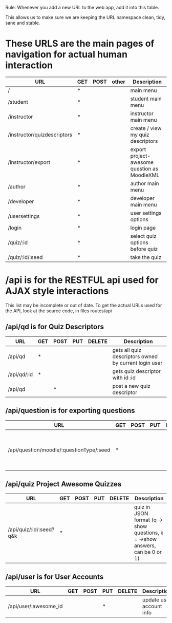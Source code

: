 
Rule: Whenever you add a new URL to the web app, add it into this table.

This allows us to make sure we are keeping the URL namespace clean, tidy, sane and stable.

# These URLS are the main pages of navigation for actual human interaction

 URL         					|  GET 	| POST | other | Description        
-------------------------------	| -----	| ---- | ----- | ------------ 
 /           					|   *	|      |       |  main menu           
 /student    					|   *	|      |       |  student main menu  
 /instructor 					|   *	|      |       |  instructor main menu
 /instructor/quizdescriptors 	|   *	|      |       |  create / view my quiz descriptors
 /instructor/export			 	|   *	|      |       |  export project-awesome question as MoodleXML
 /author     					|   *	|      |       |  author main menu
 /developer     				|   *	|      |       |  developer main menu
 /usersettings					|   *	|      |       |  user settings options
 /login							|   *	|      |       |  login page
 /quiz/:id						|	*	|      |       |  select quiz options before quiz
 /quiz/:id/:seed				|	*	|      |       |  take the quiz
 
 
#  /api is for the RESTFUL api used for AJAX style interactions

This list may be incomplete or out of date.   To get the actual URLs used for the API, look at the source code, in files routes/api

## /api/qd is for Quiz Descriptors
 URL         	|  GET  | POST  |  PUT  | DELETE  | Description        
---------------	| -----	| ----- | ----- | ------- | ------------ 
 /api/qd      	|   *   |       |       | 	      | gets all quiz descriptors owned by current login user           
 /api/qd/:id  	|   *   |       |       |         | gets quiz descriptor with id :id
 /api/qd 		|       |   *   |       |         | post a new quiz descriptor


## /api/question is for exporting questions
 URL         								|  GET  | POST  |  PUT  | DELETE  | Description        
-------------------------------------------	| -----	| ----- | ----- | ------- | ------------ 
 /api/question/moodle/:questionType/:seed	|   *   |       |       |         | get MoodleXML file of project awesome questions


## /api/quiz Project Awesome Quizzes
 URL         				|  GET  | POST  |  PUT  | DELETE  | Description        
---------------------------	| -----	| ----- | ----- | ------- | ------------ 
 /api/quiz/:id/:seed?q&k	|   *   |       |       |         | quiz in JSON format (q -> show questions, k = ->show answers, can be 0 or 1)

## /api/user is for User Accounts
 URL         			|  GET  | POST  |  PUT  | DELETE  | Description        
-----------------------	| -----	| ----- | ----- | ------- | ------------ 
 /api/user/:awesome_id	|       |       |   *   |         | update user account info

